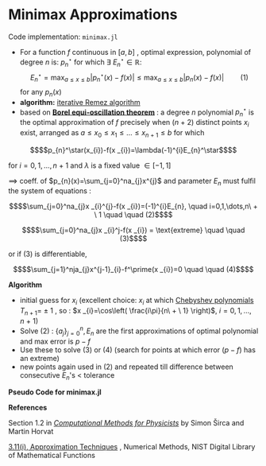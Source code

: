 # Minimax Approximations

Code implementation: `minimax.jl`

- For a function $f$ continuous in $[a,b]$ , optimal expression, polynomial of degree $n$ is: $p_{n}^\star \text{ for which } \exists \ E_{n}^\star \in  \mathbb{R}:$ 
	$$E_{n}^\star=\max_{a\leq x\leq b}|p^\star_{n}(x)-f(x)|\leq \max_{a\leq x\leq b}|p_{n}(x)-f(x)| \quad \quad   (1)$$
	for any $p_{n}(x)$ 
- **algorithm:** [iterative Remez algorithm](https://en.wikipedia.org/wiki/Remez_algorithm) 
- based on **[Borel equi-oscillation theorem](https://en.wikipedia.org/wiki/Equioscillation_theorem)** : a degree $n$ polynomial $p^\star_{n}$ is the optimal approximation of $f$ precisely when $(n\ + \ 2)$ distinct points $x_{i}$ exist, arranged as $a\leq x_{0}\leq x_{1}\leq\dots\leq x_{n\ + \ 1}\leq b$ for which 

```math
$$p_{n}^\star(x_{i})-f(x _{i})=\lambda(-1)^{i}E_{n}^\star$$
```

for $i=0,1,\dots,n\ + \ 1$ and $\lambda$ is a fixed value $\in [-1,1]$ 

$\implies$ coeff. of $`p_{n}(x)=\sum_{j=0}^na_{j}x^{j}`$ and parameter $E_{n}$ must fulfil the system of equations :

```math
$$\sum_{j=0}^na_{j}x _{i}^{j}-f(x _{i})=(-1)^{i}E_{n}, \quad  i=0,1,\dots,n\ + \  1 \quad  \quad  (2)$$
```

```math
$$\sum_{j=0}^na_{j}x _{i}^j-f(x _{i}) = \text{extreme} \quad  \quad  (3)$$
```
 or if $(3)$ is differentiable, 
 
```math
$$\sum_{j=1}^nja_{j}x^{j-1}_{i}-f^\prime(x _{i})=0 \quad   \quad  (4)$$
```

**Algorithm**
- initial guess for $x_{i}$ (excellent choice: $x_{i}$ at which [Chebyshev polynomials](https://en.wikipedia.org/wiki/Chebyshev_polynomials) $T_{n+1}=\ \pm \ 1$ , so : $x _{i}=\cos\left( \frac{i\pi}{n\ + \ 1} \right)$, $i=0,1,\dots,n\ + \ 1$) 
- Solve $(2)$ : $\{ a_{j} \}_{j=0}^n, E_{n}$ are the first approximations of optimal polynomial and max error is $p-f$ 
- Use these to solve $(3)$ or $(4)$ (search for points at which error $(p-f)$ has an extreme)
- new points again used in $(2)$ and repeated till difference between consecutive $E_{n}$'s $<$ tolerance

**Pseudo Code for minimax.jl**



**References**

Section 1.2 in [*Computational Methods for Physicists*](https://link.springer.com/book/10.1007/978-3-319-78619-3) by Simon Širca and Martin Horvat 

[3.11(i), Approximation Techniques](https://dlmf.nist.gov/3.11)  , Numerical Methods, NIST Digital Library of Mathematical Functions 
